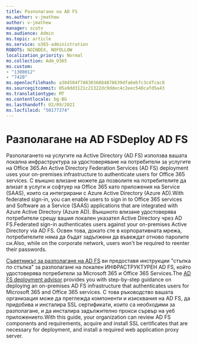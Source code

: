 ```yaml
---
title: Разполагане на AD FS
ms.author: v-jmathew
author: v-jmathew
manager: scotv
ms.audience: Admin
ms.topic: article
ms.service: o365-administration
ROBOTS: NOINDEX, NOFOLLOW
localization_priority: Normal
ms.collection: Adm_O365
ms.custom:
- "1300012"
- "7420"
ms.openlocfilehash: a304504f7483036884878639dfa6ebfc3cdfcac8
ms.sourcegitcommit: 05a9dd3121c21322dc9ddec4c2eec548cafd5a43
ms.translationtype: MT
ms.contentlocale: bg-BG
ms.lasthandoff: 02/09/2021
ms.locfileid: "50177374"
---
```

# <a name="deploy-ad-fs"></a><span data-ttu-id="f7fbd-102">Разполагане на AD FS</span><span class="sxs-lookup"><span data-stu-id="f7fbd-102">Deploy AD FS</span></span>

<span data-ttu-id="f7fbd-103">Разполагането на услугите на Active Directory (AD FS) използва вашата локална инфраструктура за удостоверяване на потребители за услугите на Office 365.</span><span class="sxs-lookup"><span data-stu-id="f7fbd-103">An Active Directory Federation Services (AD FS) deployment uses your on-premises infrastructure to authenticate users for ‎Office 365 services.</span></span> <span data-ttu-id="f7fbd-104">С външно влизане можете да позволите на потребителите да влизат в услуги и софтуер на Office 365 като приложения на Service (SAAS), които са интегрирани с Azure Active Directory (Azure AD).</span><span class="sxs-lookup"><span data-stu-id="f7fbd-104">With federated sign-in, you can enable users to sign in to Office 365 services and Software as a Service (SAAS) applications that are integrated with Azure Active Directory (Azure AD).</span></span> <span data-ttu-id="f7fbd-105">Външното влизане удостоверява потребители срещу вашия локален указател Active Directory чрез AD FS.</span><span class="sxs-lookup"><span data-stu-id="f7fbd-105">Federated sign-in authenticates users against your on-premises Active Directory via AD FS.</span></span> <span data-ttu-id="f7fbd-106">Освен това, докато сте в корпоративната мрежа, потребителите няма да бъдат задължени да въвеждат отново паролите си.</span><span class="sxs-lookup"><span data-stu-id="f7fbd-106">Also, while on the corporate network, users won't be required to reenter their passwords.</span></span>

<span data-ttu-id="f7fbd-107">[Съветникът за разполагане на AD FS](https://go.microsoft.com/fwlink/?linkid=2071178) ви предоставя инструкции "стъпка по стъпка" за разполагане на локален ИНФРАСТРУКТУРЕН AD FS, който удостоверява потребители за Microsoft 365 и Office 365 Services.</span><span class="sxs-lookup"><span data-stu-id="f7fbd-107">The [AD FS deployment advisor](https://go.microsoft.com/fwlink/?linkid=2071178) provides you with step-by-step guidance on deploying an on-premises AD FS infrastructure that authenticates users for Microsoft 365 and Office 365 services.</span></span> <span data-ttu-id="f7fbd-108">С това ръководство вашата организация може да преглежда компоненти и изисквания на AD FS, да придобива и инсталира SSL сертификати, които са необходими за разполагане, и да инсталира задължително прокси сървър на уеб приложението.</span><span class="sxs-lookup"><span data-stu-id="f7fbd-108">With this guide, your organization can review AD FS components and requirements, acquire and install SSL certificates that are necessary for deployment, and install a required web application proxy server.</span></span>
